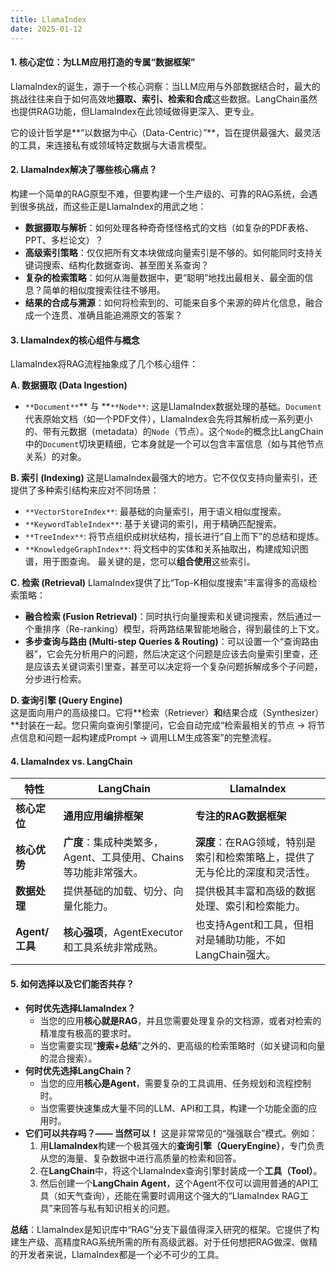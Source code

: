 ```yaml
---
title: LlamaIndex
date: 2025-01-12
---
```


#### **1. 核心定位：为LLM应用打造的专属“数据框架”**
LlamaIndex的诞生，源于一个核心洞察：当LLM应用与外部数据结合时，最大的挑战往往来自于如何高效地**摄取、索引、检索和合成**这些数据。LangChain虽然也提供RAG功能，但LlamaIndex在此领域做得更深入、更专业。

它的设计哲学是**“以数据为中心（Data-Centric）”**，旨在提供最强大、最灵活的工具，来连接私有或领域特定数据与大语言模型。

#### **2. LlamaIndex解决了哪些核心痛点？**
构建一个简单的RAG原型不难，但要构建一个生产级的、可靠的RAG系统，会遇到很多挑战，而这些正是LlamaIndex的用武之地：

+ **数据摄取与解析**：如何处理各种奇奇怪怪格式的文档（如复杂的PDF表格、PPT、多栏论文）？
+ **高级索引策略**：仅仅把所有文本块做成向量索引是不够的。如何能同时支持关键词搜索、结构化数据查询、甚至图关系查询？
+ **复杂的检索策略**：如何从海量数据中，更“聪明”地找出最相关、最全面的信息？简单的相似度搜索往往不够用。
+ **结果的合成与溯源**：如何将检索到的、可能来自多个来源的碎片化信息，融合成一个连贯、准确且能追溯原文的答案？

#### **3. LlamaIndex的核心组件与概念**
LlamaIndex将RAG流程抽象成了几个核心组件：

**A. 数据摄取 (Data Ingestion)**

+ `**Document**`** 与 **`**Node**`: 这是LlamaIndex数据处理的基础。`Document`代表原始文档（如一个PDF文件），LlamaIndex会先将其解析成一系列更小的、带有元数据（metadata）的`Node`（节点）。这个`Node`的概念比LangChain中的`Document`切块更精细，它本身就是一个可以包含丰富信息（如与其他节点关系）的对象。

**B. 索引 (Indexing)** 这是LlamaIndex最强大的地方。它不仅仅支持向量索引，还提供了多种索引结构来应对不同场景：

+ `**VectorStoreIndex**`: 最基础的向量索引，用于语义相似度搜索。
+ `**KeywordTableIndex**`: 基于关键词的索引，用于精确匹配搜索。
+ `**TreeIndex**`: 将节点组织成树状结构，擅长进行“自上而下”的总结和提炼。
+ `**KnowledgeGraphIndex**`: 将文档中的实体和关系抽取出，构建成知识图谱，用于图查询。 最关键的是，您可以**组合使用**这些索引。

**C. 检索 (Retrieval)** LlamaIndex提供了比“Top-K相似度搜索”丰富得多的高级检索策略：

+ **融合检索 (Fusion Retrieval)**：同时执行向量搜索和关键词搜索，然后通过一个重排序（Re-ranking）模型，将两路结果智能地融合，得到最佳的上下文。
+ **多步查询与路由 (Multi-step Queries & Routing)**：可以设置一个“查询路由器”，它会先分析用户的问题，然后决定这个问题是应该去向量索引里查，还是应该去关键词索引里查，甚至可以决定将一个复杂问题拆解成多个子问题，分步进行检索。

**D. 查询引擎 (Query Engine)** 这是面向用户的高级接口。它将**检索（Retriever）**和**结果合成（Synthesizer）**封装在一起。您只需向查询引擎提问，它会自动完成“检索最相关的节点 -> 将节点信息和问题一起构建成Prompt -> 调用LLM生成答案”的完整流程。

#### **4. LlamaIndex vs. LangChain**
| 特性 | **LangChain** | **LlamaIndex** |
| --- | --- | --- |
| **核心定位** | **通用应用编排框架** | **专注的RAG数据框架** |
| **核心优势** | **广度**：集成种类繁多，Agent、工具使用、Chains等功能非常强大。 | **深度**：在RAG领域，特别是索引和检索策略上，提供了无与伦比的深度和灵活性。 |
| **数据处理** | 提供基础的加载、切分、向量化能力。 | 提供极其丰富和高级的数据处理、索引和检索能力。 |
| **Agent/工具** | **核心强项**，AgentExecutor和工具系统非常成熟。 | 也支持Agent和工具，但相对是辅助功能，不如LangChain强大。 |


#### **5. 如何选择以及它们能否共存？**
+ **何时优先选择LlamaIndex？**
    - 当您的应用**核心就是RAG**，并且您需要处理复杂的文档源，或者对检索的精准度有极高的要求时。
    - 当您需要实现“**搜索+总结**”之外的、更高级的检索策略时（如关键词和向量的混合搜索）。
+ **何时优先选择LangChain？**
    - 当您的应用**核心是Agent**，需要复杂的工具调用、任务规划和流程控制时。
    - 当您需要快速集成大量不同的LLM、API和工具，构建一个功能全面的应用时。
+ **它们可以共存吗？—— 当然可以！** 这是非常常见的“强强联合”模式。例如：
    1. 用**LlamaIndex**构建一个极其强大的**查询引擎（QueryEngine）**，专门负责从您的海量、复杂数据中进行高质量的检索和回答。
    2. 在**LangChain**中，将这个LlamaIndex查询引擎封装成一个**工具（Tool）**。
    3. 然后创建一个**LangChain Agent**，这个Agent不仅可以调用普通的API工具（如天气查询），还能在需要时调用这个强大的“LlamaIndex RAG工具”来回答与私有知识相关的问题。

**总结**：LlamaIndex是知识库中“RAG”分支下最值得深入研究的框架。它提供了构建生产级、高精度RAG系统所需的所有高级武器。对于任何想把RAG做深、做精的开发者来说，LlamaIndex都是一个必不可少的工具。

